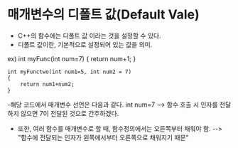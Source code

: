 # 매개변수의 디폴트 값(Default Vale)

- C++의 함수에는 디폴트 값 이라는 것을 설정할 수 있다.
- 디폴트 값이란, 기본적으로 설정되어 있는 값을 의미.

ex) int myFunc(int num=7)
    {
        return num+1;
    }

    int myFunctwo(int num1=5, int num2 = 7)
    {
        return num1+num2;
    }
-해당 코드에서 매개변수 선언은 다음과 같다. int num=7
--> 함수 호출 시 인자를 전달하지 않으면 7이 전달된 것으로 간주하겠다.
- 또한, 여러 함수를 매개변수로 할 때, 함수정의에서는 오른쪽부터 채워야 함.
--> "함수에 전달되는 인자가 왼쪽에서부터 오른쪽으로 채워지기 때문"
